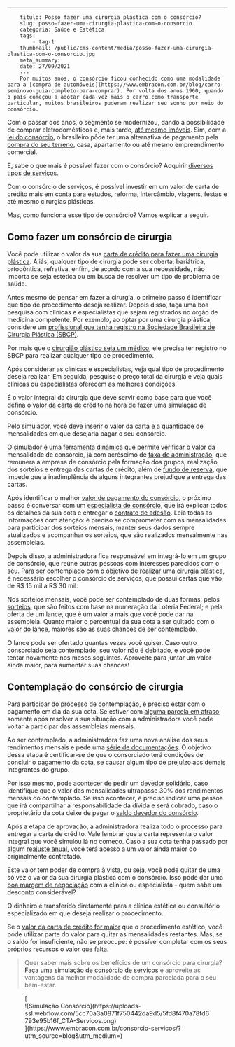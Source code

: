 ---
        titulo: Posso fazer uma cirurgia plástica com o consórcio?
        slug: posso-fazer-uma-cirurgia-plastica-com-o-consorcio
        categoria: Saúde e Estética
        tags:
            - tag-1
        thumbnail: /public/cms-content/media/posso-fazer-uma-cirurgia-plastica-com-o-consorcio.jpg
        meta_summary: 
        date: 27/09/2021
        ---
        Por muitos anos, o consórcio ficou conhecido como uma modalidade para a [compra de automóveis](https://www.embracon.com.br/blog/carro-seminovo-guia-completo-para-comprar). Por volta dos anos 1960, quando o país começou a adotar cada vez mais o carro como transporte particular, muitos brasileiros puderam realizar seu sonho por meio do consórcio.

Com o passar dos anos, o segmento se modernizou, dando a possibilidade de comprar eletrodomésticos e, mais tarde, [até mesmo imóveis](https://www.embracon.com.br/blog/8-dicas-compra-primeiro-imovel). Sim, com a [lei do consórcio](https://www.embracon.com.br/blog/o-que-e-a-lei-do-consorcio-e-qual-a-sua-importancia), o brasileiro pôde ter uma alternativa de pagamento pela [compra do seu terreno](https://www.embracon.com.br/blog/vale-a-pena-comprar-um-terreno-para-investir), casa, apartamento ou até mesmo empreendimento comercial.

E, sabe o que mais é possível fazer com o consórcio? Adquirir [diversos tipos de serviços](https://www.embracon.com.br/blog/consorcio-de-servicos-tudo-o-que-voce-precisa-saber-sobre-o-assunto).

Com o consórcio de serviços, é possível investir em um valor de carta de crédito mais em conta para estudos, reforma, intercâmbio, viagens, festas e até mesmo cirurgias plásticas.

Mas, como funciona esse tipo de consórcio? Vamos explicar a seguir.

Como fazer um consórcio de cirurgia 
------------------------------------

Você pode utilizar o valor da sua [carta de crédito para fazer uma cirurgia plástica](https://www.embracon.com.br/blog/tudo-sobre-o-consorcio-de-cirurgia-plastica-embracon). Aliás, qualquer tipo de cirurgia pode ser coberta: bariátrica, ortodôntica, refrativa, enfim, de acordo com a sua necessidade, não importa se seja estética ou em busca de resolver um tipo de problema de saúde.

Antes mesmo de pensar em fazer a cirurgia, o primeiro passo é identificar que tipo de procedimento deseja realizar. Depois disso, faça uma boa pesquisa com clínicas e especialistas que sejam registrados no órgão de medicina competente. Por exemplo, ao optar por uma cirurgia plástica, considere um [profissional que tenha registro na Sociedade Brasileira de Cirurgia Plástica (SBCP)](http://www2.cirurgiaplastica.org.br/encontre-um-cirurgiao/).

Por mais que o [cirurgião plástico seja um médico](https://www.embracon.com.br/blog/5-duvidas-sobre-o-consorcio-de-cirurgia), ele precisa ter registro no SBCP para realizar qualquer tipo de procedimento.

Após considerar as clínicas e especialistas, veja qual tipo de procedimento deseja realizar. Em seguida, pesquise o preço total da cirurgia e veja quais clínicas ou especialistas oferecem as melhores condições.

É o valor integral da cirurgia que deve servir como base para que você defina o [valor da carta de crédito](https://www.embracon.com.br/blog/tudo-o-que-voce-precisa-saber-sobre-a-carta-de-credito-de-consorcios) na hora de fazer uma simulação de consórcio.

Pelo simulador, você deve inserir o valor da carta e a quantidade de mensalidades em que desejaria pagar o seu consórcio.

O [simulador é uma ferramenta dinâmica](https://www.embracon.com.br/blog/simulacao-de-consorcio) que permite verificar o valor da mensalidade de consórcio, já com acréscimo de [taxa de administração](https://www.embracon.com.br/blog/como-funciona-a-taxa-de-administracao-de-um-consorcio), que remunera a empresa de consórcio pela formação dos grupos, realização dos sorteios e entrega das cartas de crédito, além de [fundo de reserva](https://www.embracon.com.br/blog/entenda-como-funciona-a-devolucao-do-fundo-de-reserva), que impede que a inadimplência de alguns integrantes prejudique a entrega das cartas.

Após identificar o melhor [valor de pagamento do consórcio](https://www.embracon.com.br/blog/como-e-feito-o-pagamento-da-parcela-do-consorcio), o próximo passo é conversar com um [especialista de consórcio](https://www.embracon.com.br/blog/tudo-o-que-voce-precisa-saber-sobre-a-importancia-de-um-consultor-de-consorcio), que irá explicar todos os detalhes da sua cota e entregar o [contrato de adesão](https://www.embracon.com.br/blog/saiba-o-que-avaliar-antes-de-assinar-um-contrato-de-consorcio). Leia todas as informações com atenção: é preciso se comprometer com as mensalidades para participar dos sorteios mensais, manter seus dados sempre atualizados e acompanhar os sorteios, que são realizados mensalmente nas assembleias.

Depois disso, a administradora fica responsável em integrá-lo em um grupo de consórcio, que reúne outras pessoas com interesses parecidos com o seu. Para ser contemplado com o objetivo de [realizar uma cirurgia plástica](https://www.embracon.com.br/blog/saiba-quais-sao-as-cirurgias-plasticas-mais-realizadas-no-brasil), é necessário escolher o consórcio de serviços, que possui cartas que vão de R$ 15 mil a R$ 30 mil.

Nos sorteios mensais, você pode ser contemplado de duas formas: pelos [sorteios](https://www.embracon.com.br/blog/assembleia-de-consorcio-como-funciona), que são feitos com base na numeração da Loteria Federal; e pela oferta de um lance, que é um valor a mais que você pode dar na assembleia. Quanto maior o percentual da sua cota a ser quitado com o [valor do lance](https://www.embracon.com.br/blog/como-funcionam-os-tipos-de-lances-no-consorcio), maiores são as suas chances de ser contemplado.

O lance pode ser ofertado quantas vezes você quiser. Caso outro consorciado seja contemplado, seu valor não é debitado, e você pode tentar novamente nos meses seguintes. Aproveite para juntar um valor ainda maior, para aumentar suas chances!

Contemplação do consórcio de cirurgia 
--------------------------------------

Para participar do processo de contemplação, é preciso estar com o pagamento em dia da sua cota. Se estiver com [alguma parcela em atraso](https://www.embracon.com.br/blog/nao-consigo-pagar-meu-consorcio-e-agora), somente após resolver a sua situação com a administradora você pode voltar a participar das assembleias mensais.

Ao ser contemplado, a administradora faz uma nova análise dos seus rendimentos mensais e pede uma [série de documentações](https://www.embracon.com.br/blog/documentacao-para-consorcio-tire-suas-principais-duvidas). O objetivo dessa etapa é certificar-se de que o consorciado terá condições de concluir o pagamento da cota, se causar algum tipo de prejuízo aos demais integrantes do grupo.

Por isso mesmo, pode acontecer de pedir um [devedor solidário](https://www.embracon.com.br/blog/o-que-e-o-devedor-solidario-e-como-ele-te-ajuda), caso identifique que o valor das mensalidades ultrapasse 30% dos rendimentos mensais do contemplado. Se isso acontecer, é preciso indicar uma pessoa que irá compartilhar a responsabilidade da dívida e será cobrado, caso o proprietário da cota deixe de pagar o [saldo devedor do consórcio](https://www.embracon.com.br/conhecaoconsorcio/o-que-e-saldo-devedor).

Após a etapa de aprovação, a administradora realiza todo o processo para entregar a carta de crédito. Vale lembrar que a carta representa o valor integral que você simulou lá no começo. Caso a sua cota tenha passado por algum [reajuste anual](https://www.embracon.com.br/blog/reajuste-consorcio-como-e-feito), você terá acesso a um valor ainda maior do originalmente contratado.

Este valor tem poder de compra à vista, ou seja, você pode quitar de uma só vez o valor da sua cirurgia plástica com o consórcio. Isso pode dar uma [boa margem de negociação](https://www.embracon.com.br/blog/4-dicas-para-conseguir-uma-boa-negociacao-na-hora-de-adquirir-o-seu-bem) com a clínica ou especialista - quem sabe um desconto considerável?

O dinheiro é transferido diretamente para a clínica estética ou consultório especializado em que deseja realizar o procedimento.

Se o [valor da carta de crédito for maior](https://www.embracon.com.br/blog/e-possivel-comprar-um-bem-maior-do-que-minha-carta-de-credito-a-embracon-responde) que o procedimento estético, você pode utilizar parte do valor para quitar as mensalidades restantes. Mas, se o saldo for insuficiente, não se preocupe: é possível completar com os seus próprios recursos o valor que falta.

> Quer saber mais sobre os benefícios de um consórcio para cirurgia? [Faça uma simulação de consórcio de serviços](https://www.embracon.com.br/consorcio-servicos) e aproveite as vantagens da melhor modalidade de compra parcelada para o seu bem-estar.

<figure class="w-richtext-figure-type-image w-richtext-align-center">[<div>![Simulação Consórcio](https://uploads-ssl.webflow.com/5cc70a3a0871f750442da9d5/5fd8f470a78fd6793e95b16f_CTA-Servicos.png)</div>](https://www.embracon.com.br/consorcio-servicos/?utm_source=blog&utm_medium=)</figure>
        